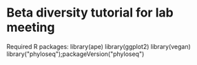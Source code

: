 # Beta diversity tutorial for lab meeting

Required R packages:
library(ape)
library(ggplot2)
library(vegan)
library("phyloseq");packageVersion("phyloseq")
